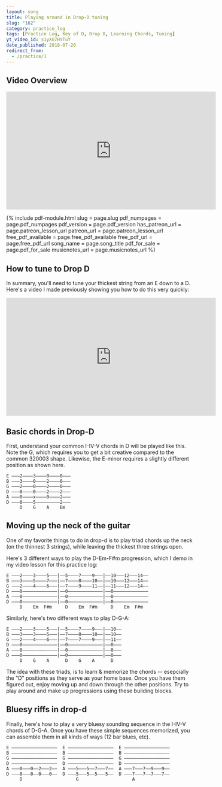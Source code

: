 ```yaml
---
layout: song
title: Playing around in Drop-D tuning
slug: "162"
category: practice_log
tags: [Practice Log, Key of D, Drop D, Learning Chords, Tuning]
yt_video_id: s1yXG7HYTuY
date_published: 2018-07-20
redirect_from:
  - /practice/1
---
```


## Video Overview

<iframe width="560" height="315" src="https://www.youtube.com/embed/s1yXG7HYTuY?showinfo=0" frameborder="0" allowfullscreen></iframe>

{% include pdf-module.html slug = page.slug pdf_numpages = page.pdf_numpages pdf_version = page.pdf_version has_patreon_url = page.patreon_lesson_url patreon_url = page.patreon_lesson_url free_pdf_available = page.free_pdf_available free_pdf_url = page.free_pdf_url song_name = page.song_title pdf_for_sale = page.pdf_for_sale musicnotes_url = page.musicnotes_url %}

## How to tune to Drop D

In summary, you'll need to tune your thickest string from an E down to a D. Here's a video I made previously showing you how to do this very quickly:

<iframe width="560" height="315" src="https://www.youtube.com/embed/dQGayzh3vig?showinfo=0" frameborder="0" allowfullscreen></iframe><br />

## Basic chords in Drop-D

First, understand your common I-IV-V chords in D will be played like this. Note the G, which requires you to get a bit creative compared to the common 320003 shape. Likewise, the E-minor requires a slightly different position as shown here.

    E –––2––––3––––0––––0–––
    B –––3––––0––––2––––0–––
    G –––2––––0––––2––––0–––
    D –––0––––0––––2––––2–––
    A –––0––––x––––0––––2–––
    D –––0––––5–––––––––2–––
         D    G    A    Em

## Moving up the neck of the guitar

One of my favorite things to do in drop-d is to play triad chords up the neck (on the thinnest 3 strings), while leaving the thickest three strings open.

Here's 3 different ways to play the D-Em-F#m progression, which I demo in my video lesson for this practice log:

    E –––2––––3––––5–––|––5––––7––––9–––|––10–––12–––14––
    B –––3––––5––––7–––|––7––––8––––10––|––10–––12–––14––
    G –––2––––4––––6–––|––7––––9––––11––|––11–––12–––14––
    D –––0–––––––––––––|––0–––––––––––––|––0–––––––––––––
    A –––0–––––––––––––|––0–––––––––––––|––0–––––––––––––
    D –––0–––––––––––––|––0–––––––––––––|––0–––––––––––––
         D    Em  F#m     D    Em  F#m     D    Em  F#m

Similarly, here's two different ways to play D-G-A:

    E –––2––––3––––5–––|––5––––7––––9–––|––10––
    B –––3––––3––––5–––|––7––––8––––10––|––10––
    G –––2––––4––––6–––|––7––––7––––9–––|––11––
    D –––0–––––––––––––|––0–––––––––––––|––0–––
    A –––0–––––––––––––|––0–––––––––––––|––0–––
    D –––0–––––––––––––|––0–––––––––––––|––0–––
         D    G    A      D    G    A      D

The idea with these triads, is to learn & memorize the chords -- esepcially the "D" positions as they serve as your home base. Once you have them figured out, enjoy moving up and down through the other positions. Try to play around and make up progressions using these building blocks.

## Bluesy riffs in drop-d

Finally, here's how to play a very bluesy sounding sequence in the I-IV-V chords of D-G-A. Once you have these simple sequences memorized, you can assemble them in all kinds of ways (12 bar blues, etc).

    E –––––––––––––––––  E –––––––––––––––––  E –––––––––––––––––
    B –––––––––––––––––  B –––––––––––––––––  B –––––––––––––––––
    G –––––––––––––––––  G –––––––––––––––––  G –––––––––––––––––
    D –––––––––––––––––  D –––––––––––––––––  D –––––––––––––––––
    A –––0–––0––2–––2––  A –––5–––5––7–––7––  A –––7–––7––9–––9––
    D –––0–––0––0–––0––  D –––5–––5––5–––5––  D –––7–––7––7–––7––
         D                    G                    A
